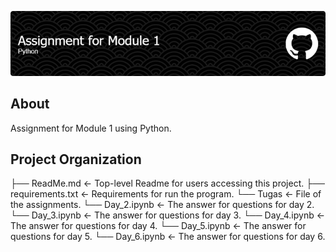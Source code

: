 ![header](github-header-image.png)

## About
Assignment for Module 1 using Python.

## Project Organization

├── ReadMe.md               <- Top-level Readme for users accessing this project.
├── requirements.txt        <- Requirements for run the program.
└── Tugas                   <- File of the assignments.
  └── Day_2.ipynb           <- The answer for questions for day 2.
  └── Day_3.ipynb           <- The answer for questions for day 3.
  └── Day_4.ipynb           <- The answer for questions for day 4.
  └── Day_5.ipynb           <- The answer for questions for day 5.
  └── Day_6.ipynb           <- The answer for questions for day 6.
